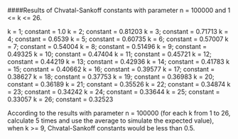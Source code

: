 ####Results of Chvatal-Sankoff constants with parameter n = 100000 and 1 <= k <= 26.

k = 1; constant = 1.0
k = 2; constant = 0.81203
k = 3; constant = 0.71713
k = 4; constant = 0.6539
k = 5; constant = 0.60735
k = 6; constant = 0.57007
k = 7; constant = 0.54004
k = 8; constant = 0.51496
k = 9; constant = 0.49325
k = 10; constant = 0.47404
k = 11; constant = 0.45721
k = 12; constant = 0.44219
k = 13; constant = 0.42936
k = 14; constant = 0.41783
k = 15; constant = 0.40662
k = 16; constant = 0.39577
k = 17; constant = 0.38627
k = 18; constant = 0.37753
k = 19; constant = 0.36983
k = 20; constant = 0.36189
k = 21; constant = 0.35526
k = 22; constant = 0.34874
k = 23; constant = 0.34242
k = 24; constant = 0.33644
k = 25; constant = 0.33057
k = 26; constant = 0.32523

According to the results with parameter n = 100000 (for each k from 1 to 26, calculate 5 times and use the average to
simulate the expected value), when k >= 9, Chvatal-Sankoff constants would be less than 0.5.